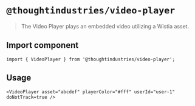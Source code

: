 # `@thoughtindustries/video-player`

> The Video Player plays an embedded video utilizing a Wistia asset.

## Import component

```
import { VideoPlayer } from '@thoughtindustries/video-player';
```

## Usage

```
<VideoPlayer asset="abcdef" playerColor="#fff" userId="user-1" doNotTrack=true />
```